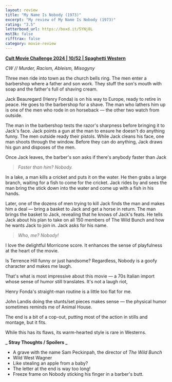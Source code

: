 ```yaml
---
layout: review
title: "My Name Is Nobody (1973)"
excerpt: "My review of My Name Is Nobody (1973)"
rating: "3.5"
letterboxd_url: https://boxd.it/5YNj8L
mst3k: false
rifftrax: false
category: movie-review
---
```


<b><a href="https://boxd.it/rIGbC/detail" rel="nofollow">Cult Movie Challenge 2024 | 10/52 | Spaghetti Western</a></b>

<i>CW // Murder, Racism, Ableism, Misogyny </i>

Three men ride into town as the church bells ring. The men enter a barbershop where a father and son work. They stuff the son's mouth with soap and the father's full of shaving cream.

Jack Beauregard (Henry Fonda) is on his way to Europe, ready to retire in peace. He goes to the barbershop for a shave. The man who lathers him up is one of the men who rode in on horseback — the other two watch from outside.

The man in the barbershop tests the razor's sharpness before bringing it to Jack's face. Jack points a gun at the man to ensure he doesn't do anything funny. The men outside ready their pistols. While Jack cleans his face, one man shoots through the window. Before they can do anything, Jack draws his gun and disposes of the men.

Once Jack leaves, the barber's son asks if there's anybody faster than Jack

<blockquote><i>Faster than him? Nobody.</i></blockquote>In a lake, a man kills a cricket and puts it on the water. He then grabs a large branch, waiting for a fish to come for the cricket. Jack rides by and sees the man bring the stick down into the water and come up with a fish in his hands.

Later, one of the dozens of men trying to kill Jack finds the man and makes him a deal — bring a basket to Jack and get a horse in return. The man brings the basket to Jack, revealing that he knows of Jack's feats. He tells Jack about his plan to take on all 150 members of The Wild Bunch and how he wants Jack to join in. Jack asks for his name.

<blockquote><i>Who, me? Nobody!</i></blockquote>I love the delightful Morricone score. It enhances the sense of playfulness at the heart of the movie. 

Is Terrence Hill funny or just handsome? Regardless, Nobody is a goofy character and makes me laugh.

That's what is most impressive about this movie — a 70s Italian import whose sense of humor still translates. It's not a laugh riot,

Henry Fonda's straight-man routine is a little too flat for me.

John Landis doing the stunts/set pieces makes sense — the physical humor sometimes reminds me of Animal House.

The end is a bit of a cop-out, putting most of the action in stills and montage, but it fits.

While this has its flaws, its warm-hearted style is rare in Westerns.

<b>**_ Stray Thoughts / Spoilers _**</b>

- A grave with the name Sam Peckinpah, the director of <i>The Wild Bunch</i>
- Wild West Wagner
- Like stealing an apple from a baby?
- The letter at the end is way too long!
- Freeze frame on Nobody sticking his finger in a barber's butt.
